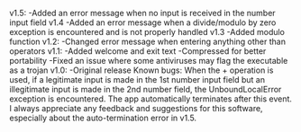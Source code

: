 v1.5:
-Added an error message when no input is received in the number input field
v1.4
-Added an error message when a divide/modulo by zero exception is encountered and is not properly handled
v1.3
-Added modulo function
v1.2:
-Changed error message when entering anything other than operators
v1.1:
-Added welcome and exit text
-Compressed for better portability
-Fixed an issue where some antiviruses may flag the executable as a trojan
v1.0:
-Original release
Known bugs:
When the + operation is used, if a legitimate input is made in the 1st number input field but an illegitimate input is made in the 2nd number field, the UnboundLocalError exception is encountered.
The app automatically terminates after this event.
I always appreciate any feedback and suggestions for this software, especially about the auto-termination error in v1.5.
